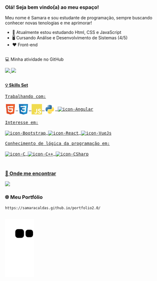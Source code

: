 ### Olá! Seja bem vindo(a) ao meu espaço!

Meu nome é Samara e sou estudante de programação, sempre buscando conhecer novas tenologias e me aprimorar!

- 📖 Atualmente estou estudando Html, CSS e JavaScript
- :desktop_computer: Cursando Análise e Desenvolvimento de Sistemas (4/5)
- ❤️ Front-end 



##

:computer: Minha atividade no GitHub

<div>
  <a href="https://github.com/samaracaldas">
  <img height="180em" src="https://github-readme-stats.vercel.app/api?username=samaracaldas&show_icons=true&theme=dracula&include_all_commits=true&count_private=true"/>
  <img height="180em" src="https://github-readme-stats.vercel.app/api/top-langs/?username=samaracaldas&layout=compact&langs_count=16&theme=dracula"/>
</div>    
  
##
  
#### 💡 Skills Set
  
<div style="display: inline_block">
  
</kbd>
  
  
<kbd align="center" color="black">
<kbd>Trabalhando com:</kbd>
 <br />
 <br /> 
  <img align="center" alt="icon-HTML" height="35" src="https://raw.githubusercontent.com/devicons/devicon/master/icons/html5/html5-original.svg">
  <img align="center" alt="icon-CSS" height="35" src="https://raw.githubusercontent.com/devicons/devicon/master/icons/css3/css3-original.svg">
  <img align="center" alt="icon-Js" height="35" src="https://raw.githubusercontent.com/devicons/devicon/master/icons/javascript/javascript-plain.svg">
  <img align="center" alt="icon-Python" height="35" src="https://raw.githubusercontent.com/devicons/devicon/master/icons/python/python-original.svg">
  <img align="center" alt="icon-Angular" height="35" src="https://cdn.jsdelivr.net/gh/devicons/devicon/icons/angularjs/angularjs-original.svg"/>
<br />
<br />
</kbd>   
  
<kbd align="center">
<kbd>Interesse em:</kbd>
 <br />
 <br />  
  <img align="center" alt="icon-Bootstrap" height="35" src="https://cdn.jsdelivr.net/gh/devicons/devicon/icons/bootstrap/bootstrap-original.svg"/>
  <img align="center" alt="icon-React" height="35" src="https://cdn.jsdelivr.net/gh/devicons/devicon/icons/react/react-original.svg"/>
  <img align="center" alt="icon-VueJs" height="35" src="https://cdn.jsdelivr.net/gh/devicons/devicon/icons/vuejs/vuejs-original.svg"/>
<br />
<br />
</kbd>  
  

  
<kbd align="center" background-color="coral">
  <kbd>Conhecimento de lógica da programação em:</kbd>
  <br />
  <br />
   <img align="center" alt="icon-C" height="35" src="https://cdn.jsdelivr.net/gh/devicons/devicon/icons/c/c-plain.svg" />
   <img align="center" alt="icon-C++" height="35" src="https://cdn.jsdelivr.net/gh/devicons/devicon/icons/cplusplus/cplusplus-plain.svg" />
   <img align="center" alt="icon-CSharp" height="35" src="https://cdn.jsdelivr.net/gh/devicons/devicon/icons/csharp/csharp-plain.svg"/>
<br />
<br /> 
</kbd>
  
  
 
  
##  
  
### 💬 Onde me encontrar  
  
<div>
  <a href="https://www.linkedin.com/in/samara-caldas-1ab88120a/" target="_blank"><img src="https://img.shields.io/badge/LinkedIn-0077B5?style=for-the-badge&logo=linkedin&logoColor=white" target="_blank"></a> 

  
     
### 🌐 Meu Portfólio
    https://samaracaldas.github.io/portfolio2.0/
     
##
 
![Snake animation](https://github.com/samaracaldas/samaracaldas/blob/output/github-contribution-grid-snake.svg)   
     
     
  
  
  
